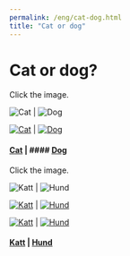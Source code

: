 ```yaml
---
permalink: /eng/cat-dog.html
title: "Cat or dog"
---
```


#  Cat or dog?

Click the image.

![Cat](/pic/cat.jpg)  | ![Dog](/pic/dog.jpeg)

[![Cat](/pic/cat.jpg)](https://uitpsypro.github.io/2/eng/c/info)  | [![Dog](/pic/dog.jpeg)](https://uitpsypro.github.io/2/eng/d/info) 



#### [Cat](https://uitpsypro.github.io/2/eng/c/info) | #### [Dog](https://uitpsypro.github.io/2/eng/d/info)


Click the image.

![Katt](/pic/cat.jpg)  | ![Hund](/pic/dog.jpeg)

[![Katt](/pic/cat.jpg)](https://uitpsypro.github.io/2/eng/c/info)  | [![Hund](/pic/dog.jpeg)](https://uitpsypro.github.io/2/eng/d/info) 

[![Katt](https://github.com/uitpsypro/2/blob/main/pic/cat.jpg)](https://uitpsypro.github.io/2/eng/c/info)  | [![Hund](https://github.com/uitpsypro/2/blob/main/pic/dog.jpeg)](https://uitpsypro.github.io/2/eng/d/info) 



#### [Katt](https://uitpsypro.github.io/2/eng/c/info) | [Hund](https://uitpsypro.github.io/2/eng/d/info)

